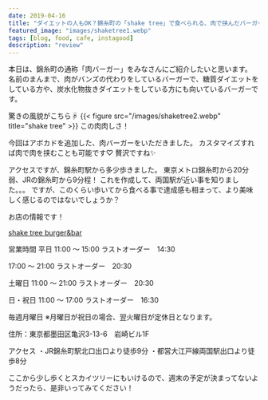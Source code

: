 ```yaml
---
date: 2019-04-16
title: "ダイエットの人もOK？錦糸町の「shake tree」で食べられる、肉で挟んだバーガーがが美味しすぎる"
featured_image: "images/shaketree1.webp"
tags: [blog, food, cafe, instagood]
description: "review"
---
```

本日は、錦糸町の通称「肉バーガー」をみなさんにご紹介したいと思います。
名前のまんまで、肉がバンズの代わりをしているバーガーで、糖質ダイエットをしている方や、炭水化物抜きダイエットをしている方にも向いているバーガーです。

驚きの風貌がこちら☟
{{< figure src="/images/shaketree2.webp" title="shake tree" >}}
この肉肉しさ！

今回はアボカドを追加した、肉バーガーをいただきました。
カスタマイズすれば肉で肉を挟むことも可能です♡
贅沢ですね✨

アクセスですが、錦糸町駅から多少歩きました。
東京メトロ錦糸町から20分弱、JRの錦糸町から9分程！
これを作成して、両国駅が近い事を知りました。。。
ですが、このくらい歩いてから食べる事で達成感も相まって、より美味しく感じるのではないでしょうか？

お店の情報です！

<a href="http://www.shaketree2011.com/" target="_blank">shake tree burger&bar</a>

営業時間
平日
11:00 ～ 15:00
ラストオーダー　14:30

17:00 ～ 21:00
ラストオーダー　20:30

土曜日
11:00 ～ 21:00
ラストオーダー　20:30

日・祝日
11:00 ～ 17:00
ラストオーダー　16:30

毎週月曜日
※月曜日が祝日の場合、翌火曜日が定休日となります。

住所：東京都墨田区亀沢3-13-6　岩崎ビル1F

アクセス
・JR錦糸町駅北口出口より徒歩9分
・都営大江戸線両国駅出口より徒歩8分

ここから少し歩くとスカイツリーにもいけるので、週末の予定が決まってないようだったら、是非いってみてください！